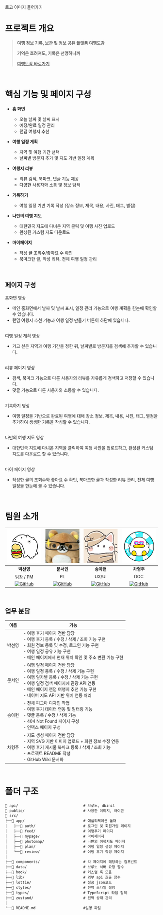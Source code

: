 로고 이미지 들어가기

# 프로젝트 개요

> **여행 정보 기록, 보관 및 정보 공유 플랫폼 여행도감**
>
> **기억은 흐려져도, 기록은 선명하니까**
>
> [여행도감 바로가기](https://final-6-6-pm.vercel.app/home)

 <br />

# 핵심 기능 및 페이지 구성

- **홈 화면**

  - 오늘 날짜 및 날씨 표시
  - 예정/완료 일정 관리
  - 랜덤 여행지 추천

- **여행 일정 계획**

  - 지역 및 여행 기간 선택
  - 날짜별 방문지 추가 및 지도 기반 일정 계획

- **여행지 리뷰**

  - 리뷰 검색, 북마크, 댓글 기능 제공
  - 다양한 사용자와 소통 및 정보 탐색

- **기록하기**

  - 여행 일정 기반 기록 작성 (장소 정보, 제목, 내용, 사진, 태그, 별점)

- **나만의 여행 지도**

  - 대한민국 지도에 다녀온 지역 클릭 및 여행 사진 업로드
  - 완성된 커스텀 지도 다운로드

- **마이페이지**
  - 작성 글 조회수/좋아요 수 확인
  - 북마크한 글, 작성 리뷰, 전체 여행 일정 관리

<br />

## **페이지 구성**

홈화면 영상

- 메인 홈화면에서 날짜 및 날씨 표시, 일정 관리 기능으로 여행 계획을 한눈에 확인할 수 있습니다.
- 랜덤 여행지 추천 기능과 여행 일정 만들기 버튼이 하단에 있습니다.

<br />
여행 일정 계획 영상

- 가고 싶은 지역과 여행 기간을 정한 뒤, 날짜별로 방문지를 검색해 추가할 수 있습니다.

<br />
리뷰 페이지 영상

- 검색, 북마크 기능으로 다른 사용자의 리뷰를 자유롭게 검색하고 저장할 수 있습니다.
- 댓글 기능으로 다른 사용자와 소통할 수 있습니다.

<br />
기록하기 영상

- 여행 일정을 기반으로 완료된 여행에 대해 장소 정보, 제목, 내용, 사진, 태그, 별점을 추가하여 생생한 기록을 작성할 수 있습니다.

<br />
나만의 여행 지도 영상

- 대한민국 지도에 다녀온 지역을 클릭하여 여행 사진을 업로드하고, 완성된 커스텀 지도를 다운로드 할 수 있습니다.

<br />
마이 페이지 영상

- 작성한 글의 조회수와 좋아요 수 확인, 북마크한 글과 작성한 리뷰 관리, 전체 여행 일정을 한눈에 볼 수 있습니다.

<br />

# 팀원 소개

|                                   <img src="public/images/teamprofile/sy.png" width=200 height=auto>                                   |                                 <img src="public/images/teamprofile/si.png" width=200 height=auto>                                 |                                 <img src="public/images/teamprofile/ah.png" width=200 height=auto>                                 |                                   <img src="public/images/teamprofile/hj.png" width=200 height=auto>                                   |
| :------------------------------------------------------------------------------------------------------------------------------------: | :--------------------------------------------------------------------------------------------------------------------------------: | :--------------------------------------------------------------------------------------------------------------------------------: | :------------------------------------------------------------------------------------------------------------------------------------: |
|                                                               **박선영**                                                               |                                                             **문서인**                                                             |                                                             **송아현**                                                             |                                                               **차형주**                                                               |
|                                                               팀장 / PM                                                                |                                                                 PL                                                                 |                                                               UX/UI                                                                |                                                                  DOC                                                                   |
| [![GitHub](https://img.shields.io/badge/GitHub-181717?style=for-the-badge&logo=github&logoColor=white)](https://github.com/seonyoungg) | [![GitHub](https://img.shields.io/badge/GitHub-181717?style=for-the-badge&logo=github&logoColor=white)](https://github.com/SeOinm) | [![GitHub](https://img.shields.io/badge/GitHub-181717?style=for-the-badge&logo=github&logoColor=white)](https://github.com/ineahe) | [![GitHub](https://img.shields.io/badge/GitHub-181717?style=for-the-badge&logo=github&logoColor=white)](https://github.com/HyungJuCha) |

<br />

## 업무 분담

| 이름   | 기능                                                                                                                                                                                                                                                   |
| ------ | ------------------------------------------------------------------------------------------------------------------------------------------------------------------------------------------------------------------------------------------------------ |
| 박선영 | - 여행 후기 페이지 전반 담당<br>- 여행 후기 등록 / 수정 / 삭제 / 조회 기능 구현<br>- 회원 정보 등록 및 수정, 로그인 기능 구현<br>- 여행 일정 공유 기능 구현<br>- 메인 페이지에서 현재 위치 확인 및 주소 변환 기능 구현                                 |
| 문서인 | - 여행 일정 페이지 전반 담당<br>- 여행 일정 등록 / 수정 / 삭제 기능 구현<br>- 여행 일자별 등록 / 수정 / 삭제 기능 구현<br>- 여행 일정 검색 페이지에 관광 API 연동<br>- 메인 페이지 랜덤 여행지 추천 기능 구현<br>- 네이버 지도 API 기반 위치 연동 처리 |
| 송아현 | - 전체 피그마 디자인 작업<br>- 여행 후기 데이터 연동 및 필터링 기능<br>- 댓글 등록 / 수정 / 삭제 기능<br>- 404 Not Found 페이지 구성<br>- 인덱스 페이지 구성                                                                                           |
| 차형주 | - 지도 생성 페이지 전반 담당<br>- 지역 SVG 기반 이미지 업로드 + 회원 정보 수정 연동<br>- 여행 후기 게시물 북마크 등록 / 삭제 / 조회 기능<br>- 프로젝트 README 작성<br>- GitHub Wiki 문서화                                                             |

<br />

# 폴더 구조

```
📁 api/                              # 브루노, dbinit
📁 public/                           # 사용한 이미지, 아이콘
📁 src/
├──📁 app/                           # 애플리케이션 폴더
│   ├──📁 auth/                      # 로그인 및 회원가입 페이지
│   ├──📁 feed/                      # 여행후기 페이지
│   ├──📁 mypage/                    # 마이페이지
│   ├──📁 photomap/                  # 나만의 여행지도 페이지
│   ├──📁 plan/                      # 여행 일정 생성 페이지
│   └──📁 review/                    # 여행 후기 작성 페이지
│
├──📁 components/                    # 각 페이지에 해당하는 컴포넌트
├──📁 data/                          # 브루노 서버 요청 함수
├──📁 hook/                          # 커스텀 훅 모음
├──📁 lib/                           # 외부 api 호출 함수
├──📁 lottie/                        # 성공 json코드
├──📁 styles/                        # 전역 스타일 설정
├──📁 types/                         # TypeScript 타입 정의
├──📁 zustand/                       # 전역 상태 관리
│
└──📄 README.md                      #설명 파일
```
